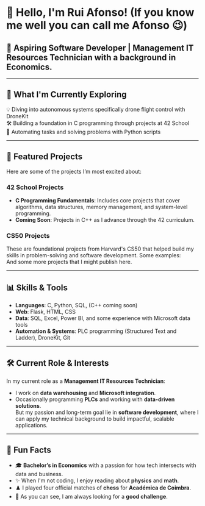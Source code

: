 # 👋 Hello, I'm Rui Afonso! (If you know me well you can call me Afonso 😉)
## 🌱 Aspiring Software Developer | Management IT Resources Technician with a background in Economics.

---

## 🔧 What I'm Currently Exploring

💡 Diving into autonomous systems specifically drone flight control with DroneKit  
🛠️ Building a foundation in C programming through projects at 42 School  
🤖 Automating tasks and solving problems with Python scripts

---

## 📂 Featured Projects
Here are some of the projects I’m most excited about:
### 42 School Projects
- **C Programming Fundamentals**: Includes core projects that cover algorithms, data structures, memory management, and system-level programming.
- **Coming Soon**: Projects in C++ as I advance through the 42 curriculum.

### CS50 Projects
These are foundational projects from Harvard's CS50 that helped build my skills in problem-solving and software development. Some examples:  
And some more projects that I might publish here.

---

## 📊 Skills & Tools
- **Languages**: C, Python, SQL, (C++ coming soon)
- **Web**: Flask, HTML, CSS
- **Data**: SQL, Excel, Power BI, and some experience with Microsoft data tools
- **Automation & Systems**: PLC programming (Structured Text and Ladder), DroneKit, Git

---

## 🛠️ Current Role & Interests
In my current role as a **Management IT Resources Technician**:  
- I work on **data warehousing** and **Microsoft integration**.  
- Occasionally programming **PLCs** and working with **data-driven solutions**.  
But my passion and long-term goal lie in **software development**, where I can apply my technical background to build impactful, scalable applications.

---

## 🌱 Fun Facts
- 🎓 **Bachelor’s in Economics** with a passion for how tech intersects with data and business.
- ✨ When I'm not coding, I enjoy reading about **physics** and **math**.
- ♟️ I played four official matches of **chess** for **Académica de Coimbra**.
- 💪 As you can see, I am always looking for a **good challenge**.
